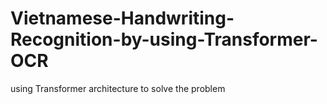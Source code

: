 # Vietnamese-Handwriting-Recognition-by-using-Transformer-OCR
using Transformer architecture to solve the problem
